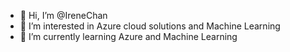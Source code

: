 - 👋 Hi, I’m @IreneChan
- 👀 I’m interested in Azure cloud solutions and Machine Learning
- 🌱 I’m currently learning Azure and Machine Learning
